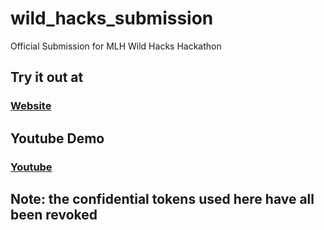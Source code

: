 # wild_hacks_submission
Official Submission for MLH Wild Hacks Hackathon

## Try it out at
### [Website](https://call-of-wild.herokuapp.com/)

## Youtube Demo
### [Youtube](https://youtu.be/gI7mBwlSViM)

## Note: the confidential tokens used here have all been revoked
